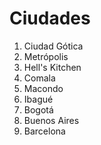# Ciudades

1. Ciudad Gótica
2. Metrópolis
3. Hell's Kitchen
4. Comala
5. Macondo
6. Ibagué
7. Bogotá
8. Buenos Aires
9. Barcelona


